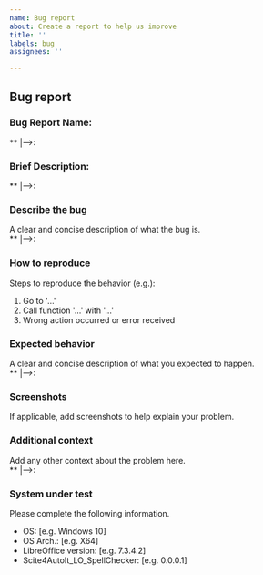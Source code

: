 ```yaml
---
name: Bug report
about: Create a report to help us improve
title: ''
labels: bug
assignees: ''

---
```


## Bug report

### Bug Report Name: 
**	|-->:

### Brief Description: 
**	|-->: 

### Describe the bug 

A clear and concise description of what the bug is. <br>
**	|-->:

### How to reproduce 

Steps to reproduce the behavior (e.g.):

1. Go to '...'
2. Call function '...' with '...' 
3. Wrong action occurred or error received

### Expected behavior

A clear and concise description of what you expected to happen. <br>
**	|-->:

### Screenshots

If applicable, add screenshots to help explain your problem. <br>

### Additional context

Add any other context about the problem here. <br>
**	|-->:

### System under test

Please complete the following information.

- OS: [e.g. Windows 10]
- OS Arch.: [e.g. X64]
- LibreOffice version: [e.g. 7.3.4.2]
- Scite4AutoIt_LO_SpellChecker: [e.g. 0.0.0.1]
